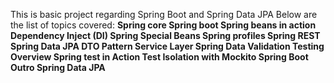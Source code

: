 This is basic project regarding Spring Boot and Spring Data JPA
Below are the list of topics covered:
**Spring core
Spring boot
Spring beans in action
Dependency Inject (DI)
Spring Special Beans
Spring profiles
Spring REST
Spring Data JPA
DTO Pattern
Service Layer
Spring Data Validation
Testing Overview
Spring test in Action
Test Isolation with Mockito
Spring Boot Outro
Spring Data JPA**
